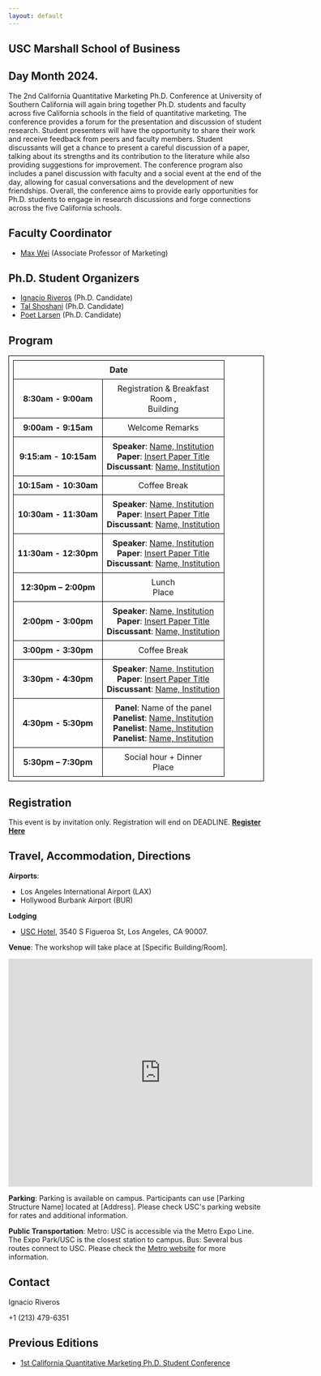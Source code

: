```yaml
---
layout: default
---
```


<style>
table {
  border-collapse: collapse;
}

table, th, td {
  border: 1px solid black;
  text-align: center; /* Aligns the text to the center */
  padding: 8px; /* Add some padding */
}

</style>

## USC Marshall School of Business
## Day Month 2024.

The 2nd California Quantitative Marketing Ph.D. Conference at University of Southern California will again bring together Ph.D. students and faculty across five California schools in the field of quantitative marketing. The conference provides a forum for the presentation and discussion of student research. Student presenters will have the opportunity to share their work and receive feedback from peers and faculty members. Student discussants will get a chance to present a careful discussion of a paper, talking about its strengths and its contribution to the literature while also providing suggestions for improvement. The conference program also includes a panel discussion with faculty and a social event at the end of the day, allowing for casual conversations and the development of new friendships. Overall, the conference aims to provide early opportunities for Ph.D. students to engage in research discussions and forge connections across the five California schools.


## Faculty Coordinator
- [Max Wei](https://www.marshall.usc.edu/personnel/yanhao-max-wei) (Associate Professor of Marketing)

## Ph.D. Student Organizers
- [Ignacio Riveros](https://www.marshall.usc.edu/personnel/ignacio-riveros) (Ph.D. Candidate)
- [Tal Shoshani](https://www.marshall.usc.edu/personnel/tal-shoshani)  (Ph.D. Candidate)
- [Poet Larsen](https://www.marshall.usc.edu/personnel/poet-larsen)  (Ph.D. Candidate)

## Program
<table>
  <tr>
    <th colspan="2">Date</th>
  </tr>
  <tr>
    <td> <b>8:30am - 9:00am</b> </td>
    <td>	Registration & Breakfast <br>
          Room , <br>
          Building</td>
  </tr>
  <tr>
    <td> <b>9:00am - 9:15am</b> </td>
    <td> Welcome Remarks </td>
  </tr>
  <tr>
    <td> <b>9:15:am - 10:15am</b> </td>
    <td> <b>Speaker</b>: <a href="https://www.example.com">Name, Institution</a> <br>
        <b>Paper</b>: <a href="https://www.example.com">Insert Paper Title</a> <br>
        <b>Discussant</b>: <a href="https://www.example.com">Name, Institution</a> </td>
  </tr>
  <tr>
    <td> <b>10:15am - 10:30am</b> </td>
    <td> Coffee Break </td>
  </tr>
  <tr>
    <td> <b>10:30am - 11:30am</b> </td>
    <td> <b>Speaker</b>: <a href="https://www.example.com">Name, Institution</a> <br>
        <b>Paper</b>: <a href="https://www.example.com">Insert Paper Title</a> <br>
        <b>Discussant</b>: <a href="https://www.example.com">Name, Institution</a> </td>
  </tr>
  <tr>
    <td> <b>11:30am - 12:30pm</b> </td>
    <td> <b>Speaker</b>: <a href="https://www.example.com">Name, Institution</a> <br>
        <b>Paper</b>: <a href="https://www.example.com">Insert Paper Title</a> <br>
        <b>Discussant</b>: <a href="https://www.example.com">Name, Institution</a> </td>
  </tr>
  <tr>
    <td> <b>12:30pm – 2:00pm</b> </td>
    <td> Lunch <br> Place </td>
  </tr>
  <tr>
    <td> <b>2:00pm - 3:00pm</b> </td>
    <td> <b>Speaker</b>: <a href="https://www.example.com">Name, Institution</a> <br>
        <b>Paper</b>: <a href="https://www.example.com">Insert Paper Title</a> <br>
        <b>Discussant</b>: <a href="https://www.example.com">Name, Institution</a> </td>
  </tr>
  <tr>
    <td> <b>3:00pm - 3:30pm</b> </td>
    <td> Coffee Break </td>
  </tr>
  <tr>
    <td> <b>3:30pm - 4:30pm</b> </td>
    <td> <b>Speaker</b>: <a href="https://www.example.com">Name, Institution</a> <br>
        <b>Paper</b>: <a href="https://www.example.com">Insert Paper Title</a> <br>
        <b>Discussant</b>: <a href="https://www.example.com">Name, Institution</a> </td>
  </tr>
  <tr>
    <td> <b>4:30pm - 5:30pm</b> </td>
    <td> <b>Panel</b>: Name of the panel <br>
        <b>Panelist</b>: <a href="https://www.example.com">Name, Institution</a> <br>
        <b>Panelist</b>: <a href="https://www.example.com">Name, Institution</a> <br>
        <b>Panelist</b>: <a href="https://www.example.com">Name, Institution</a> <br>
    </td>
  </tr>
  <tr>
    <td> <b>5:30pm – 7:30pm</b> </td>
    <td> Social hour + Dinner <br> Place </td>
  </tr>
</table>


## Registration
This event is by invitation only. Registration will end on DEADLINE.
**[Register Here](https://forms.gle/ZiTrCZix6aGUTnwj9)**



## Travel, Accommodation, Directions

**Airports**:
- Los Angeles International Airport (LAX)
- Hollywood Burbank Airport (BUR)

**Lodging**
- [USC Hotel](https://uschotel.usc.edu), 3540 S Figueroa St, Los Angeles, CA 90007.

**Venue**:
The workshop will take place at [Specific Building/Room].
<iframe src="https://www.google.com/maps/embed?pb=!1m18!1m12!1m3!1d5485.094901784897!2d-118.28909116605334!3d34.018574839525556!2m3!1f0!2f0!3f0!3m2!1i1024!2i768!4f13.1!3m3!1m2!1s0x80c2c7e61a5fe2a5%3A0xd5c93aafa6055e2e!2sEscuela%20de%20negocios%20Marshall!5e0!3m2!1ses-419!2sus!4v1701995666735!5m2!1ses-419!2sus" width="600" height="450" style="border:0;" allowfullscreen="" loading="lazy" referrerpolicy="no-referrer-when-downgrade"></iframe> 

**Parking**:
Parking is available on campus. Participants can use [Parking Structure Name] located at [Address].
Please check USC's parking website for rates and additional information.

**Public Transportation**:
Metro: USC is accessible via the Metro Expo Line. The Expo Park/USC is the closest station to campus.
Bus: Several bus routes connect to USC. Please check the [Metro website](https://www.metro.net/riding/maps/) for more information.

## Contact

Ignacio Riveros

+1 (213) 479-6351

## Previous Editions
- [1st California Quantitative Marketing Ph.D. Student Conference](https://www.gsb.stanford.edu/faculty-research/faculty/conferences/california-quantitative-marketing-phd-conference)


